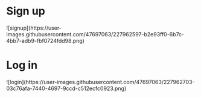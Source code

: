 <h1>Sign up</h1>
![signup](https://user-images.githubusercontent.com/47697063/227962597-b2e93ff0-6b7c-4bb7-adb9-fbf0724fdd98.png)
<h1>Log in</h1>
![login](https://user-images.githubusercontent.com/47697063/227962703-03c76afa-7440-4697-9ccd-c512ecfc0923.png)
